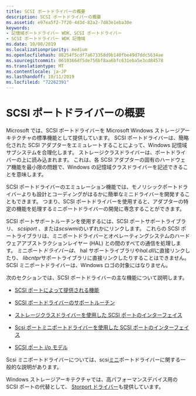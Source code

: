 ```yaml
---
title: SCSI ポートドライバーの概要
description: SCSI ポートドライバーの概要
ms.assetid: e97ea5f2-7f20-4d3d-82a2-7d83e1eba30e
keywords:
- 記憶域ポートドライバー WDK、SCSI ポートドライバー
- SCSI ポートドライバー WDK 記憶域
ms.date: 10/08/2019
ms.localizationpriority: medium
ms.openlocfilehash: 88254f5cdf7a673358d9b140fbe49d7ddc5634ae
ms.sourcegitcommit: 0610366df5de756bf8aa6bfc631eba5e3cd84578
ms.translationtype: MT
ms.contentlocale: ja-JP
ms.lasthandoff: 10/11/2019
ms.locfileid: "72262391"
---
```

# <a name="scsi-port-driver-overview"></a>SCSI ポートドライバーの概要

Microsoft では、SCSI ポートドライバーを Microsoft Windows ストレージアーキテクチャの標準機能として提供しています。 SCSI ポートドライバーは、簡略化された SCSI アダプターをエミュレートすることによって、Windows 記憶域サブシステムを合理化します。 ストレージクラスドライバーは、ポートドライバーの上に読み込まれます。 これは、各 SCSI アダプターの固有のハードウェア機能を最小限の問題で、Windows の記憶域クラスドライバーを記述できることを意味します。

SCSI ポートドライバーのエミュレーション機能では、モノリシックポートドライバーよりも設計とコーディングがはるかに簡単なミニドライバーを開発することもできます。 つまり、SCSI ポートドライバーを使用すると、アダプターの特定の機能を処理するミニポートドライバーの開発に専念することができます。

SCSI ポートサポートルーチンを使用するには、SCSI ポートサポートライブラリ、 *scsiport* 、または*scsiwmi*のいずれかにリンクします。 これらの SCSI ポートライブラリは、ミニポートドライバーとオペレーティングシステムのハードウェアアブストラクションレイヤー (HAL) との間のすべての通信を処理します。 ミニポート*ドライバーは、* hal サポートライブラリや*hal.dll*に直接リンクしたり、 *libcntpr*サポートライブラリに直接リンクしたりすることはできません。 SCSI ミニポートドライバーは、Windows ロゴの対象にはなりません。

次のセクションでは、SCSI ポートドライバーの主な機能について説明します。

- [SCSI ポートによって提供される機能](capabilities-provided-by-scsi-port.md)

- [SCSI ポートドライバーのサポートルーチン](scsi-port-driver-support-routines.md)

- [ストレージクラスドライバーを使用した SCSI ポートのインターフェイス](scsi-port-s-interface-with-the-storage-class-driver.md)

- [Scsi ポートミニポートドライバーを使用した SCSI ポートのインターフェイス](scsi-port-s-interface-with-scsi-port-miniport-drivers.md)

- [SCSI ポート i/o モデル](scsi-port-i-o-model.md)

Scsi ミニポートドライバーについては、scsi[ミニ](scsi-miniport-drivers.md)ポートドライバーに関する一般的な説明があります。

Windows ストレージアーキテクチャでは、高パフォーマンスデバイス用の SCSI ポートの代替として、 [Storport ドライバー](storport-driver-overview.md)も提供しています。
